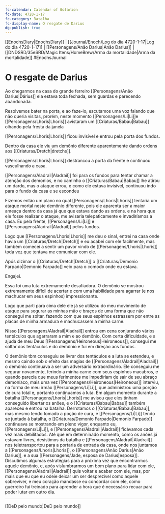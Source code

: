 ```yaml
---
fc-calendar: Calendar of Golarion
fc-date: 4720-1-17
fc-category: Batalha
fc-display-name: O resgate de Darius
dg-publish: true
---
```

[[EnochsDiary|EnochsDiary]] | [[Journal/Enoch/Log do dia 4720-1-17|Log do dia 4720-1-17]] | [[Personagens/Anão Darius|Anão Darius]] | [[DNDSRD/35eSRD/Magic Itens/HomeBrew/Arma da mortalidade|Arma da mortalidade]] 
#EnochsJournal 

# O resgate de Darius
Ao chegarmos na casa do grande ferreiro [[Personagens/Anão Darius|Dárius]] ela estava toda fechada, sem guardas e parecendo abandonada.

Resolvemos bater na porta, e ao faze-lo, escutamos uma voz falando que não queria visitas, prorém, neste momento [[Personagens/Li|Li]]e [[Personagens/Lhoris|Lhoris]] avistaram um [[Criaturas/Babau|Babau]] olhando pela fresta da janela

[[Personagens/Lhoris|Lhoris]] ficou invisível e entrou pela porta dos fundos.

Dentro da casa ele viu um demônio diferente aparentemente dando ordens aos [[Criaturas/Dretch|dretchs]].

[[Personagens/Lhoris|Lhoris]] destrancou a porta da frente e continuou vasculhando a casa.

[[Personagens/Aladrail|Aladrail]] foi para os fundos para tentar chamar a atenção dos demonios, e no caminho o [[Criaturas/Babau|Babau]] lhe atirou um dardo, mas o ataque errou, e como ele estava invisivel, continuou indo para o fundo da casa e se escondeu

Fizemos então um plano no qual [[Personagens/Lhoris|Lhoris]] tentaria um ataque mortal neste demônio diferente, pois ele aparenta ser a maior ameaça dentro da casa já que que estava dando as ordens. e na hora que ele fosse realizar o ataque, me avisaria telepaticamente e invadiríamos a casa. Eu pela frente, [[Personagens/Li|Li]] e [[Personagens/Aladrail|Aladrail]] pelos fundos.

Logo que [[Personagens/Lhoris|Lhoris]] me deu o sinal, entrei na casa onde havia um [[Criaturas/Dretch|Dretch]] e eu acabei com ele facilmente, mas também comecei a sentir um pavor vindo de [[Personagens/Lhoris|Lhoris]] toda vez que tentava me comunicar com ele.

Após dizimar o [[Criaturas/Dretch|Dretch]] o [[Criaturas/Demonio Farpado|Demonio Farpado]] veio para o comodo onde eu estava. 

Engajei. 

Essa foi uma luta extremamente desafiadora. O demônio se mostrou extremamente difícil de acertar e com uma habilidade para agarrar (e nos machucar em seus espinhos) impressionante.

Logo que parti para cima dele ele já se utilizou do meu movimento de ataque para segurar as minhas mão e braços de uma forma que não consegui me soltar, fazendo com que seus espinhos estrassem por entre as placas de minha armadura e machucassem a minha carne.

Nisso [[Personagens/Aladrail|Aladrail]] entrou em cena conjurando vários tentáculos que agarraram a mim e ao demônio. Com certa dificuldade, e a ajuda de meu Deus [[Personagens/Heironeous|Heironeous]], consegui me soltar dos tentáculos e do demônio e fui em direção aos fundos.

O demônio tbm conseguiu se livrar dos tentáculos e a luta se estendeu, e mesmo caindo sob o efeito das magias de [[Personagens/Aladrail|Aladrail]] o demônio continuava a ser um adversário extraordinário. Ele conseguiu me segurar novamente, ferindo a minha carne com seus espinhos macabros, e quando parecia que meus ferimentos me impediriam de sair de seu abraço demoníaco, mais uma vez [[Personagens/Heironeous|Heironeous]] interviu, na forma de meu irmão [[Personagens/Li|Li]], que administrou uma porção de cura total e, portanto continuamos a luta.
Em algum momento durante a batalha [[Personagens/Lhoris|Lhoris]] me avisou que eles tinham conseguido libertar os anões, e o [[Criaturas/Babau|Babau]] também apareceu e entrou na batalha.
Derrotamos o [[Criaturas/Babau|Babau]], mas mesmo tendo tomado a poção de cura, e [[Personagens/Li|Li]] tendo se juntado à batalha, o [[Criaturas/Demonio Farpado|Demonio Farpado]] continuava se mostrando em pleno vigor, enquanto eu, [[Personagens/Li|Li]], e [[Personagens/Aladrail|Aladrail]] ficávamos cada vez mais debilitados. Até que em determinado momento, como os anões já estavam livres, desistimos da batalha e [[Personagens/Aladrail|Aladrail]] nos teletransportou para a portaria de entrada da casa, onde nos juntamos a [[Personagens/Lhoris|Lhoris]], o [[Personagens/Anão Darius|Anão Darius]], e a sua [[Personagens/Jade, esposa de Darius|esposa]].
Discutimos algumas estratégias para a próxima vez que encontrarmos aquele demônio, e,  após vislumbrarmos um bom plano para lidar com ele, [[Personagens/Aladrail|Aladrail]] quis voltar e acabar com ele, mas, por mais que eu que eu odeie deixar um ser desprezível como aquele sobreviver, e meu coração mandasse eu concordar com ele, como guerreiro fui treinado para aprender a hora que é necessário recuar para poder lutar em outro dia.

---
[[DeD pelo mundo|DeD pelo mundo]] 